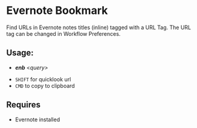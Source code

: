 # Evernote Bookmark
Find URLs in Evernote notes titles (inline) tagged with a URL Tag. The URL tag can be changed in Workflow Preferences.

## Usage:
* ***enb*** \<*query>*
- `SHIFT` for quicklook url
- `CMD` to copy to clipboard

## Requires
* Evernote installed 